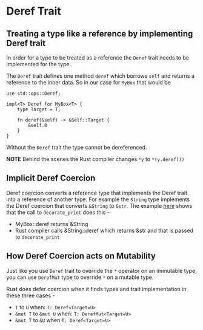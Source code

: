 # Deref Trait

## Treating a type like a reference by implementing Deref trait

In order for a type to be treated as a reference the `Deref` trait needs to be implemented for the type.

The `Deref` trait defines one method `deref` which borrows `self` and 
returns a reference to the inner data. So in our case for `MyBox` that would be

```
use std::ops::Deref;

impl<T> Deref for MyBox<T> {
    type Target = T;

    fn deref(&self) -> &Self::Target {
    	&self.0
    }
}
```

Without the `Deref` trait the type cannot be dereferenced. 

**NOTE** Behind the scenes the Rust compiler changes `*y` to `*(y.deref())`

## Implicit Deref Coercion

Deref coercion converts a reference type that implements the Deref trait into a reference of another type. For example the `String` type implements the Deref coercion that converts `&String` to `&str`. The example [here](./deref_coercion/src/main.rs) shows that the call to `decorate_print` does this -

- MyBox<String>::deref returns &String
- Rust compiler calls &String::deref which returns &str and that is passed to `decorate_print`

## How Deref Coercion acts on Mutability

Just like you use `Deref` trait to override the `*` operator on an immutable type, you can use `DerefMut` type to override `*` on a mutable type.

Rust does defer coercion when it finds types and trait implementation in these three cases -

- `T` to `U` when: `T: Deref<Target=U>`
- `&mut T` to `&mut U` when: `T: DerefMut<Target=U>`
- `&mut T` to `&U` when `T: Deref<Target=U>`
